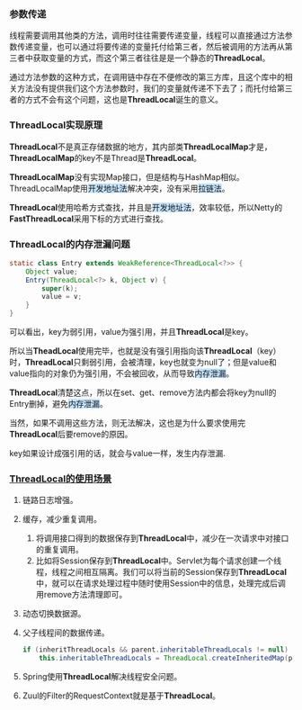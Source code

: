 ### 参数传递

线程需要调用其他类的方法，调用时往往需要传递变量，线程可以直接通过方法参数传递变量，也可以通过将要传递的变量托付给第三者，然后被调用的方法再从第三者中获取变量的方式，而这个第三者往往是是一个静态的**ThreadLocal**。

通过方法参数的这种方式，在调用链中存在不便修改的第三方库，且这个库中的相关方法没有提供我们这个方法参数时，我们的变量就传递不下去了；而托付给第三者的方式不会有这个问题，这也是**ThreadLocal**诞生的意义。



### ThreadLocal实现原理

**ThreadLocal**不是真正存储数据的地方，其内部类**ThreadLocalMap**才是，**ThreadLocalMap**的key不是Thread是**ThreadLocal**。

**ThreadLocalMap**没有实现Map接口，但是结构与HashMap相似。ThreadLocalMap使用<span style=background:#c2e2ff>开发地址法</span>解决冲突，没有采用<span style=background:#c2e2ff>拉链法</span>。

**ThreadLocal**使用哈希方式查找，并且是<span style=background:#c2e2ff>开发地址法</span>，效率较低，所以Netty的**FastThreadLocal**采用下标的方式进行查找。



### ThreadLocal的内存泄漏问题

```java
static class Entry extends WeakReference<ThreadLocal<?>> {
    Object value;
    Entry(ThreadLocal<?> k, Object v) {
        super(k);
        value = v;
    }
}
```

可以看出，key为弱引用，value为强引用，并且**ThreadLocal**是key。

所以当**TheadLocal**使用完毕，也就是没有强引用指向该**ThreadLocal**（key）时，**ThreadLocal**只剩弱引用，会被清理，key也就变为null了；但是value和value指向的对象仍为强引用，不会被回收，从而导致<span style=background:#c2e2ff>内存泄漏</span>。

**ThreadLocal**清楚这点，所以在set、get、remove方法内都会将key为null的Entry删掉，避免<span style=background:#c2e2ff>内存泄漏</span>。

当然，如果不调用这些方法，则无法解决，这也是为什么要求使用完**ThreadLocal**后要remove的原因。

key如果设计成强引用的话，就会与value一样，发生内存泄漏.



### [ThreadLocal的使用场景](https://mp.weixin.qq.com/s/9gXSrw6llYy29OPH-rQuxQ)

1. 链路日志增强。

2. 缓存，减少重复调用。
   1. 将调用接口得到的数据保存到**ThreadLocal**中，减少在一次请求中对接口的重复调用。
   2. 比如将Session保存到**ThreadLocal**中。Servlet为每个请求创建一个线程，线程之间相互隔离。我们可以将当前的Session保存到**ThreadLocal**中，就可以在请求处理过程中随时使用Session中的信息，处理完成后调用remove方法清理即可。
   
3. 动态切换数据源。

4. 父子线程间的数据传递。

   ```java
   if (inheritThreadLocals && parent.inheritableThreadLocals != null)
       this.inheritableThreadLocals = ThreadLocal.createInheritedMap(parent.inheritableThreadLocals);
   ```

5. Spring使用**ThreadLocal**解决线程安全问题。

6. Zuul的Filter的RequestContext就是基于**ThreadLocal**。

